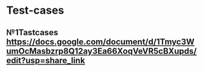 # Test-cases
## №1Tastcases https://docs.google.com/document/d/1Tmyc3WumOcMasbzrp8Q12ay3Ea66XoqVeVR5cBXupds/edit?usp=share_link
